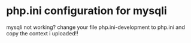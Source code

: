 # php.ini configuration for mysqli
mysqli not working? change your file php.ini-development to php.ini and copy the context i uploaded!!
